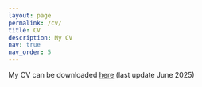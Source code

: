 ```yaml
---
layout: page
permalink: /cv/
title: CV
description: My CV
nav: true
nav_order: 5
---
```


My CV can be downloaded [here](https://wenhaojiangsoc.github.io/assets/pdf/example_pdf.pdf) (last update June 2025)
